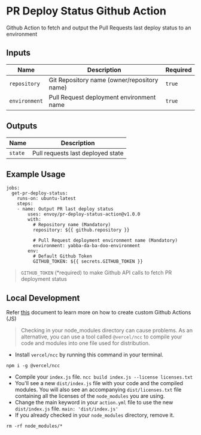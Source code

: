 # PR Deploy Status Github Action
Github Action to fetch and output the Pull Requests last deploy status to an environment 

## Inputs

Name | Description | Required
--- | --- | ---
`repository` | Git Repository name (owner/repository name) | `true`
`environment` | Pull Request deployment environment name | `true`

## Outputs

Name | Description
--- | ---
`state` | Pull requests last deployed state

## Example Usage

```
jobs:
  get-pr-deploy-status:
    runs-on: ubuntu-latest
    steps:
    - name: Output PR last deploy status
        uses: envoy/pr-deploy-status-action@v1.0.0
        with:
          # Repository name (Mandatory)
          repository: ${{ github.repository }}

          # Pull Request deployment environment name (Mandatory)
          environment: yabba-da-ba-doo-environment
        env:
          # Default Github Token
          GITHUB_TOKEN: ${{ secrets.GITHUB_TOKEN }}
```

> `GITHUB_TOKEN` (*required) to make Github API calls to fetch PR deployment status

## Local Development

Refer [this](https://docs.github.com/en/actions/creating-actions/creating-a-javascript-action) document to learn more on how to create custom Github Actions (JS) 

> Checking in your node_modules directory can cause problems. As an alternative, you can use a tool called `@vercel/ncc` to compile your code and modules into one file used for distribution.

* Install `vercel/ncc` by running this command in your terminal. 
```
npm i -g @vercel/ncc
```
* Compile your `index.js` file. `ncc build index.js --license licenses.txt`
* You'll see a new `dist/index.js` file with your code and the compiled modules. You will also see an accompanying `dist/licenses.txt` file containing all the licenses of the `node_modules` you are using.
* Change the main keyword in your `action.yml` file to use the new `dist/index.js` file. `main: 'dist/index.js'`
* If you already checked in your `node_modules` directory, remove it. 
```
rm -rf node_modules/*
```
